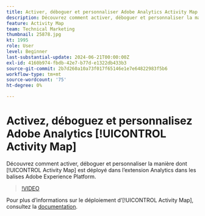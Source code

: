 ```yaml
---
title: Activer, déboguer et personnaliser Adobe Analytics Activity Map
description: Découvrez comment activer, déboguer et personnaliser la manière dont Activity Map est déployé dans l’extension Analytics dans les balises Adobe Experience Platform.
feature: Activity Map
team: Technical Marketing
thumbnail: 25878.jpg
kt: 1995
role: User
level: Beginner
last-substantial-update: 2024-06-21T00:00:00Z
exl-id: 4160b974-fbdb-42e7-b77d-e1322db433b3
source-git-commit: 2b7d260a10a73f017f65146e1e7e64822983f5b6
workflow-type: tm+mt
source-wordcount: '75'
ht-degree: 0%

---
```


# Activez, déboguez et personnalisez Adobe Analytics [!UICONTROL Activity Map]

Découvrez comment activer, déboguer et personnaliser la manière dont [!UICONTROL Activity Map] est déployé dans l’extension Analytics dans les balises Adobe Experience Platform.

>[!VIDEO](https://video.tv.adobe.com/v/25878?quality=12&learn=on)

Pour plus d’informations sur le déploiement d’[!UICONTROL Activity Map], consultez la [documentation](https://experienceleague.adobe.com/fr/docs/analytics/analyze/activity-map/getting-started/activitymap-enable).
